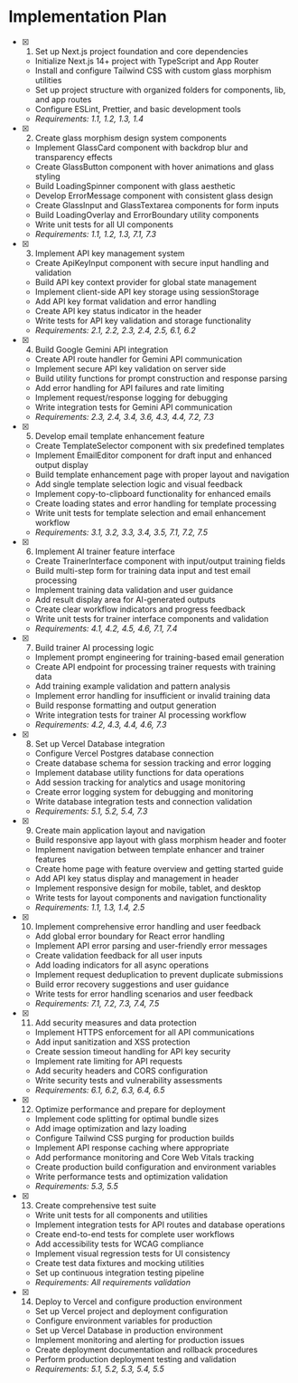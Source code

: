 # Implementation Plan

- [x] 1. Set up Next.js project foundation and core dependencies



  - Initialize Next.js 14+ project with TypeScript and App Router
  - Install and configure Tailwind CSS with custom glass morphism utilities
  - Set up project structure with organized folders for components, lib, and app routes
  - Configure ESLint, Prettier, and basic development tools
  - _Requirements: 1.1, 1.2, 1.3, 1.4_




- [x] 2. Create glass morphism design system components
  - Implement GlassCard component with backdrop blur and transparency effects
  - Create GlassButton component with hover animations and glass styling
  - Build LoadingSpinner component with glass aesthetic
  - Develop ErrorMessage component with consistent glass design
  - Create GlassInput and GlassTextarea components for form inputs
  - Build LoadingOverlay and ErrorBoundary utility components
  - Write unit tests for all UI components
  - _Requirements: 1.1, 1.2, 1.3, 7.1, 7.3_

- [x] 3. Implement API key management system


  - Create ApiKeyInput component with secure input handling and validation
  - Build API key context provider for global state management
  - Implement client-side API key storage using sessionStorage
  - Add API key format validation and error handling
  - Create API key status indicator in the header
  - Write tests for API key validation and storage functionality
  - _Requirements: 2.1, 2.2, 2.3, 2.4, 2.5, 6.1, 6.2_

- [x] 4. Build Google Gemini API integration





  - Create API route handler for Gemini API communication
  - Implement secure API key validation on server side
  - Build utility functions for prompt construction and response parsing
  - Add error handling for API failures and rate limiting
  - Implement request/response logging for debugging
  - Write integration tests for Gemini API communication
  - _Requirements: 2.3, 2.4, 3.4, 3.6, 4.3, 4.4, 7.2, 7.3_

- [x] 5. Develop email template enhancement feature





  - Create TemplateSelector component with six predefined templates
  - Implement EmailEditor component for draft input and enhanced output display
  - Build template enhancement page with proper layout and navigation
  - Add single template selection logic and visual feedback
  - Implement copy-to-clipboard functionality for enhanced emails
  - Create loading states and error handling for template processing
  - Write unit tests for template selection and email enhancement workflow
  - _Requirements: 3.1, 3.2, 3.3, 3.4, 3.5, 7.1, 7.2, 7.5_

- [x] 6. Implement AI trainer feature interface





  - Create TrainerInterface component with input/output training fields
  - Build multi-step form for training data input and test email processing
  - Implement training data validation and user guidance
  - Add result display area for AI-generated outputs
  - Create clear workflow indicators and progress feedback
  - Write unit tests for trainer interface components and validation
  - _Requirements: 4.1, 4.2, 4.5, 4.6, 7.1, 7.4_

- [x] 7. Build trainer AI processing logic






  - Implement prompt engineering for training-based email generation
  - Create API endpoint for processing trainer requests with training data
  - Add training example validation and pattern analysis
  - Implement error handling for insufficient or invalid training data
  - Build response formatting and output generation
  - Write integration tests for trainer AI processing workflow
  - _Requirements: 4.2, 4.3, 4.4, 4.6, 7.3_

- [x] 8. Set up Vercel Database integration





  - Configure Vercel Postgres database connection
  - Create database schema for session tracking and error logging
  - Implement database utility functions for data operations
  - Add session tracking for analytics and usage monitoring
  - Create error logging system for debugging and monitoring
  - Write database integration tests and connection validation
  - _Requirements: 5.1, 5.2, 5.4, 7.3_

- [x] 9. Create main application layout and navigation





  - Build responsive app layout with glass morphism header and footer
  - Implement navigation between template enhancer and trainer features
  - Create home page with feature overview and getting started guide
  - Add API key status display and management in header
  - Implement responsive design for mobile, tablet, and desktop
  - Write tests for layout components and navigation functionality
  - _Requirements: 1.1, 1.3, 1.4, 2.5_

- [x] 10. Implement comprehensive error handling and user feedback





  - Add global error boundary for React error handling
  - Implement API error parsing and user-friendly error messages
  - Create validation feedback for all user inputs
  - Add loading indicators for all async operations
  - Implement request deduplication to prevent duplicate submissions
  - Build error recovery suggestions and user guidance
  - Write tests for error handling scenarios and user feedback
  - _Requirements: 7.1, 7.2, 7.3, 7.4, 7.5_

- [x] 11. Add security measures and data protection





  - Implement HTTPS enforcement for all API communications
  - Add input sanitization and XSS protection
  - Create session timeout handling for API key security
  - Implement rate limiting for API requests
  - Add security headers and CORS configuration
  - Write security tests and vulnerability assessments
  - _Requirements: 6.1, 6.2, 6.3, 6.4, 6.5_

- [x] 12. Optimize performance and prepare for deployment





  - Implement code splitting for optimal bundle sizes
  - Add image optimization and lazy loading
  - Configure Tailwind CSS purging for production builds
  - Implement API response caching where appropriate
  - Add performance monitoring and Core Web Vitals tracking
  - Create production build configuration and environment variables
  - Write performance tests and optimization validation
  - _Requirements: 5.3, 5.5_

- [x] 13. Create comprehensive test suite




  - Write unit tests for all components and utilities
  - Implement integration tests for API routes and database operations
  - Create end-to-end tests for complete user workflows
  - Add accessibility tests for WCAG compliance
  - Implement visual regression tests for UI consistency
  - Create test data fixtures and mocking utilities
  - Set up continuous integration testing pipeline
  - _Requirements: All requirements validation_

- [x] 14. Deploy to Vercel and configure production environment



  - Set up Vercel project and deployment configuration
  - Configure environment variables for production
  - Set up Vercel Database in production environment
  - Implement monitoring and alerting for production issues
  - Create deployment documentation and rollback procedures
  - Perform production deployment testing and validation
  - _Requirements: 5.1, 5.2, 5.3, 5.4, 5.5_